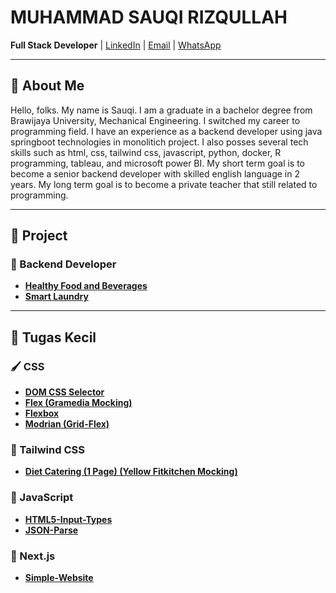 # MUHAMMAD SAUQI RIZQULLAH

**Full Stack Developer** | [LinkedIn](https://www.linkedin.com/in/muhammadsauqirizqullah/) | [Email](sauqi.risqullah@gmail.com) | [WhatsApp](https://wa.me/6281398822501)

---

## 📄 About Me

Hello, folks. My name is Sauqi. I am a graduate in a bachelor degree from Brawijaya University, Mechanical Engineering. I switched my career to programming field. I have an experience as a backend developer using java springboot technologies in monolitich project. I also posses several tech skills such as html, css, tailwind css, javascript, python, docker, R programming, tableau, and microsoft power BI. My short term goal is to become a senior backend developer with skilled english language in 2 years. My long term goal is to become a private teacher that still related to programming.

---

## 📌 Project

### 🔹 Backend Developer
- **[Healthy Food and Beverages](https://github.com/SauqiRizqullah/healthy_food_and_beverages)**  
- **[Smart Laundry](https://github.com/SauqiRizqullah/smart-laundry)**

---

## 🔧 Tugas Kecil

### 🖌️ CSS
- **[DOM CSS Selector](https://github.com/SauqiRizqullah/dom-css-selector)**
- **[Flex (Gramedia Mocking)](https://github.com/SauqiRizqullah/gramedia-basic)**
- **[Flexbox](https://github.com/SauqiRizqullah/flexbox)**
- **[Modrian (Grid-Flex)](https://github.com/SauqiRizqullah/modrian-grid-flex)**

### 🎨 Tailwind CSS
- **[Diet Catering (1 Page) (Yellow Fitkitchen Mocking)](https://github.com/SauqiRizqullah/tailwind-diet-catering)**


### 📜 JavaScript
- **[HTML5-Input-Types](https://github.com/SauqiRizqullah/html5-input-types)**
- **[JSON-Parse](https://github.com/SauqiRizqullah/json-parse)**

### 🚀 Next.js
- **[Simple-Website](https://github.com/SauqiRizqullah/nextjs-simple-profile)**
